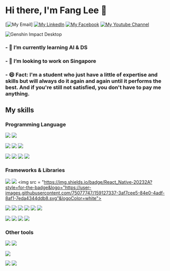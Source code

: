 # Hi there, I'm Fang Lee 👋
<!--
**FangLee2003/fanglee2003** is a ✨ _special_ ✨ repository because its `README.md` (this file) appears on your GitHub profile.
Here are some ideas to get you started:
-->
[![My Email](https://img.shields.io/badge/Gmail-D14836?style=for-the-badge&logo=gmail&logoColor=white)]
[![My LinkedIn](https://img.shields.io/badge/LinkedIn-43a047?style=for-the-badge&logo=linkedin&logoColor=1877f2)](https://www.linkedin.com/in/phamvuthunguyet)
[![My Facebook](https://img.shields.io/badge/Facebook-43a047?style=for-the-badge&logo=facebook&logoColor=00B2FF)](https://www.facebook.com/Amber.Rum.306)
[![My Youtube Channel](https://img.shields.io/badge/Youtube-43a047?style=for-the-badge&logo=youtube&logoColor=FF0000)](https://www.linkedin.com/in/phamvuthunguyet)

![Genshin Impact Desktop](https://user-images.githubusercontent.com/75077747/153696602-5d0ee67b-c6ed-451f-a630-111e86596f5c.gif)
### - 🌱 I’m currently learning AI & DS
### - 🔭 I’m looking to work on Singapore
### - 😄 Fact: I'm a student who just have a little of expertise and skills but will always do it again and again until it performs the best. And if you're still not satisfied, you don't have to pay me anything.

## My skills

### Programming Language
<img src = "https://img.shields.io/badge/Python-darkblue?style=for-the-badge&logo=python&logoColor=FFD43B"> <img src = "https://img.shields.io/badge/C%2B%2B-00599C?style=for-the-badge&logo=c%2B%2B&logoColor=white"> 

<img src = "https://img.shields.io/badge/C%23-823085?style=for-the-badge&logo=Csharp&logoColor=white"> <img src = "https://img.shields.io/badge/Java-ED8B00?style=for-the-badge&logo=java&logoColor=white"> <img src = "https://img.shields.io/badge/Kotlin-7f52ff?style=for-the-badge&logo=kotlin&logoColor=white"> 

<img src = "https://img.shields.io/badge/HTML5-E34F26?style=for-the-badge&logo=html5&logoColor=white"> <img src = "https://img.shields.io/badge/CSS3-1572B6?style=for-the-badge&logo=css3&logoColor=white"> <img src = "https://img.shields.io/badge/JavaScript-323330?style=for-the-badge&logo=javascript&logoColor=F7DF1E"> <img src = "https://img.shields.io/badge/MySQL-4479A1?style=for-the-badge&logo=mysql&logoColor=white">

### Frameworks & Libraries
<img src = "https://img.shields.io/badge/Bootstrap-563D7C?style=for-the-badge&logo=bootstrap&logoColor=white"> <img src = "https://img.shields.io/badge/React_Native-20232A?style=for-the-badge&logo=react&logoColor=61DAFB"> <img src = "https://img.shields.io/badge/React_Native-20232A?style=for-the-badge&logo="https://user-images.githubusercontent.com/75077747/159127337-3af7cee5-84e0-4adf-8af1-7eda4344ddb8.svg"&logoColor=white">

<img src = "https://img.shields.io/badge/Numpy-777BB4?style=for-the-badge&logo=numpy&logoColor=white"> <img src = "https://img.shields.io/badge/SciPy-8CAAE6?style=for-the-badge&logo=SciPy&logoColor=white"> <img src = "https://img.shields.io/badge/Pandas-2C2D72?style=for-the-badge&logo=pandas&logoColor=white"> <img src = "https://img.shields.io/badge/Plotly-239120?style=for-the-badge&logo=plotly&logoColor=white"> <img src = "https://img.shields.io/badge/scikit_learn-F7931E?style=for-the-badge&logo=scikit-learn&logoColor=white"> <img src = "https://img.shields.io/badge/OpenCV-27338e?style=for-the-badge&logo=OpenCV&logoColor=white">

<img src = "https://img.shields.io/badge/PyTorch-EE4C2C?style=for-the-badge&logo=PyTorch&logoColor=white"> <img src = "https://img.shields.io/badge/Keras-D00000?style=for-the-badge&logo=Keras&logoColor=white"> <img src = "https://img.shields.io/badge/TensorFlow-FF6F00?style=for-the-badge&logo=tensorflow&logoColor=white"> <img src = "https://img.shields.io/badge/Weights_&_Biases-FFBE00?style=for-the-badge&logo=WeightsAndBiases&logoColor=white">

### Other tools
<img src = "https://img.shields.io/badge/GIT-E44C30?style=for-the-badge&logo=git&logoColor=white"> <img src = "https://img.shields.io/badge/Jira-0052CC?style=for-the-badge&logo=Jira&logoColor=white"> 

<img src = "https://img.shields.io/badge/PowerBI-F2C811?style=for-the-badge&logo=Power%20BI&logoColor=white">

<img src = "https://img.shields.io/badge/Figma-F24E1E?style=for-the-badge&logo=figma&logoColor=white"> <img src = "https://img.shields.io/badge/Canva-00C4CC?style=for-the-badge&logo=canva&logoColor=white">
